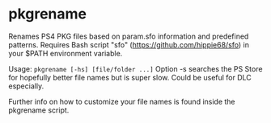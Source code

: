 # pkgrename
Renames PS4 PKG files based on param.sfo information and predefined patterns.
Requires Bash script "sfo" (https://github.com/hippie68/sfo) in your $PATH environment variable.

Usage: `pkgrename [-hs] [file/folder ...]`
Option -s searches the PS Store for hopefully better file names but is super slow. Could be useful for DLC especially.

Further info on how to customize your file names is found inside the pkgrename script.
